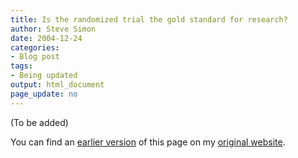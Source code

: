 ```yaml
---
title: Is the randomized trial the gold standard for research? 
author: Steve Simon
date: 2004-12-24
categories:
- Blog post
tags:
- Being updated
output: html_document
page_update: no
---
```


(To be added)

<!---More--->

You can find an [earlier version](http://www.pmean.com/04/GoldStandard.html) of this page on my [original website](http://www.pmean.com/original_site.html).
